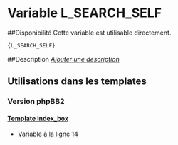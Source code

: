 # Variable L_SEARCH_SELF

##Disponibilité
Cette variable est utilisable directement.

```html
{L_SEARCH_SELF}
```

##Description
[*Ajouter une description*](https://fa-tvars.appspot.com/var/L_SEARCH_SELF)

## Utilisations dans les templates

### Version phpBB2

#### [Template index_box](subsilver/index_box.md#readme)
* [Variable &agrave; la ligne 14](../subsilver/index_box.tpl#L14)